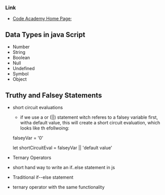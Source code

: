 ### Link

- [Code Academy Home Page](https://www.codecademy.com/learn);

## Data Types in java Script

- Number
- String
- Boolean
- Null
- Undefined
- Symbol
- Object

## Truthy and Falsey Statements

- short circuit evaluations

  - if we use a or (||) statement witch referes to a falsey variable first, witha  default value, this will create a short circuit evaluation, which looks like th efollwoing:
  
  falseyVar = '0'

  let shortCircuitEval = falseyVar || 'default value'

- Ternary Operators
- short hand way to write an if..else statement in js

- Traditional if--else statement
<!-- let isNightTime = true;
 
if (isNightTime) {
  console.log('Turn on the lights!');
} else {
  console.log('Turn off the lights!');
} -->

- ternary operator with the same functionality
<!-- isNightTime ? console.log('Turn on the lights!') : console.log('Turn off the lights!'); -->

